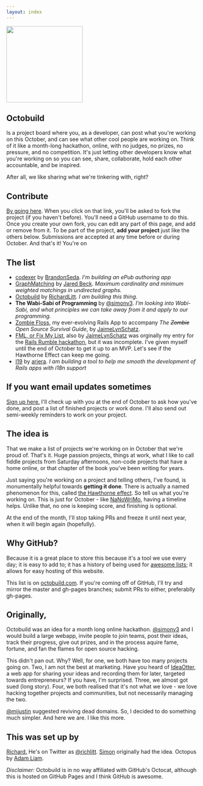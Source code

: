 ```yaml
---
layout: index
---
```


<img src="./octo.png" height="200px" />

## Octobuild

Is a project board where you, as a developer, can post what you're working on this October, and can see what other cool people are working on. Think of it like a month-long hackathon, online, with no judges, no prizes, no pressure, and no competition. It's just letting other developers know what you're working on so you can see, share, collaborate, hold each other accountable, and be inspired. 

After all, we like sharing what we're tinkering with, right?

## Contribute

[By going here](https://github.com/RichardLitt/octobuild/edit/gh-pages/index.md). When you click on that link, you'll be asked to fork the project (if you haven't before). You'll need a GitHub username to do this. Once you create your own fork, you can edit any part of this page, and add or remove from it. To be part of the project, **add your project** just like the others below. Submissions are accepted at any time before or during October. And that's it! You're on

## The list

* [codexer](https://github.com/bcseda/codexer) by [BrandonSeda](https://twitter.com/brandonseda). *I'm building an ePub authoring app*
* [GraphMatching](https://github.com/jaredbeck/graph_matching) by [Jared Beck](http://www.jaredbeck.com/). *Maximum cardinality and minimum weighted matchings in undirected graphs.*
* [Octobuild](https://github.com/RichardLitt/octobuild) by [RichardLitt](https://github.com/RichardLitt). *I am building this thing.*
* **The Wabi-Sabi of Programming** by [@simonv3](http://twitter.com/simonv3). *I'm looking into Wabi-Sabi, and what principles we can take away from it and apply to our programming.*
* [Zombie Floss](http://zombie-floss.herokuapp.com), my ever-evolving Rails App to accompany *The ~~Zombie~~ Open Source Survival Guide*, by [JaimeLynSchatz](https://github.com/JaimeLynSchatz).
* [FML, or Fix My List](https://secret-inlet-5715.herokuapp.com/), also by [JaimeLynSchatz](https://github.com/JaimeLynSchatz) was orginally my entry for the [Rails Rumble hackathon](http://railsrumble.com/), but it was incomplete. I've given myself until the end of October to get it up to an MVP. Let's see if the Hawthorne Effect can keep me going.
* [I19](https://github.com/ariera/i19) by [ariera](https://github.com/ariera/). *I am building a tool to help me smooth the development of Rails apps with i18n support*

## If you want email updates sometimes

[Sign up here.](http://eepurl.com/3O-JL) I'll check up with you at the end of October to ask how you've done, and post a list of finished projects or work done. I'll also send out semi-weekly reminders to work on your project.

## The idea is

That we make a list of projects we're working on in October that we're proud of. That's it. Huge passion projects, things at work, what I like to call fiddle projects from Saturday afternoons, non-code projects that have a home online, or that chapter of the book you've been writing for years.

Just saying you're working on a project and telling others, I've found, is monumentally helpful towards **getting it done**. There is actually a named phenomenon for this, called [the Hawthorne effect](https://en.wikipedia.org/wiki/Hawthorne_effect). So tell us what you're working on. This is just for October - like [NaNoWriMo](http://nanowrimo.org/), having a timeline helps. Unlike that, no one is keeping score, and finishing is optional. 

At the end of the month, I'll stop taking PRs and freeze it until next year, when it will begin again (hopefully).

## Why GitHub?

Because it is a great place to store this because it's a tool we use every day; it is easy to add to; it has a history of being used for [awesome lists](https://github.com/bayandin/awesome-awesomeness); it allows for easy hosting of this website.

This list is on [octobuild.com](http://octobuild.com). If you're coming off of GitHub, I'll try and mirror the master and gh-pages branches; submit PRs to either, preferablly gh-pages.

## Originally,

Octobuild was an idea for a month long online hackathon. [@simonv3](https://twitter.com/simonv3) and I would build a large webapp, invite people to join teams, post their ideas, track their progress, give out prizes, and in the process aquire fame, fortune, and fan the flames for open source hacking.

This didn't pan out. Why? Well, for one, we both have too many projects going on. Two, I am not the best at marketing. Have you heard of [IdeaOtter](http://ideaotter.com), a web app for sharing your ideas and recording them for later, targeted towards entrepreneurs? If you have, I'm surprised. Three, we almost got sued (long story). Four, we both realised that it's not what we love - we love hacking together projects and communities, but not necessarily managing the two. 

[@mijustin](https://twitter.com/mijustin) suggested reviving dead domains. So, I decided to do something much simpler. And here we are. I like this more. 


## This was set up by

[Richard.](http://www.burntfen.com) He's on Twitter as [@richlitt](https://twitter.com/richlitt). [Simon](https://twitter.com/simonv3) originally had the idea. Octopus by [Adam Liam](http://www.adamliam.com/).

*Disclaimer:* Octobuild is in no way affiliated with GitHub's Octocat, although this is hosted on GitHub Pages and I think GitHub is awesome.



